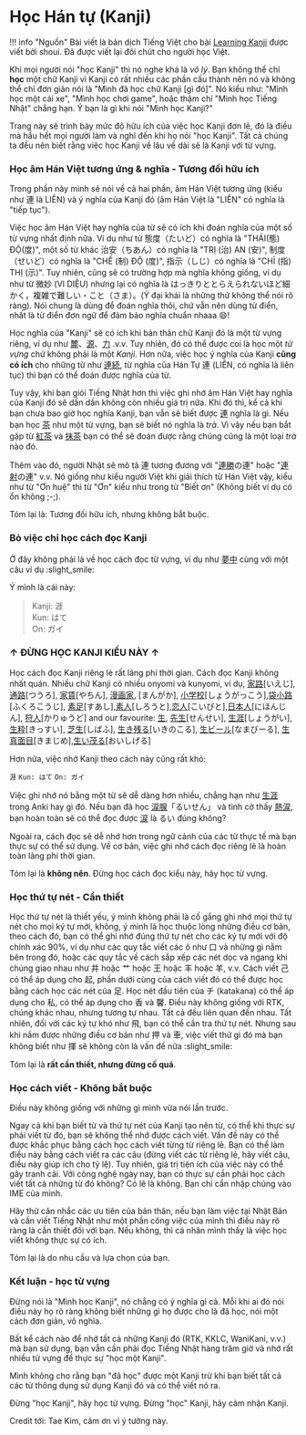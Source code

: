 # Học Hán tự (Kanji)

!!! info "Nguồn"
    Bài viết là bản dịch Tiếng Việt cho bài [Learning Kanji](http://learnjapanese.moe/kanji/) được viết bởi shoui. Đã được viết lại đôi chút cho người học Việt.

Khi mọi người nói "học Kanji" thì nó nghe khá là *vô lý*. Bạn không thể chỉ **học** một chữ Kanji vì Kanji có rất nhiều các phần cấu thành nên nó và không thể chỉ đơn giản nói là "Mình đã học chữ Kanji [gì đó]". Nó kiểu như: "Mình học một cái xe", "Mình học chơi game", hoặc thậm chí "Mình học Tiếng Nhật" chẳng hạn. Ý bạn là gì khi nói "Mình học Kanji?"

Trang này sẽ trình bày mức độ hữu ích của việc học Kanji đơn lẻ, đó là điều mà hầu hết mọi người làm và nghĩ đến khi họ nói "học Kanji". Tất cả chúng ta đều nên biết rằng việc học Kanji về lâu về dài sẽ là Kanji với từ vựng. 

### Học âm Hán Việt tương ứng & nghĩa - Tương đối hữu ích

Trong phần này mình sẽ nói về cả hai phần, âm Hán Việt tương ứng (kiểu như 連 là LIÊN) và ý nghĩa của Kanji đó (âm Hán Việt là "LIÊN" có nghĩa là "tiếp tục").

Việc học âm Hán Việt hay nghĩa của từ sẽ có ích khi đoán nghĩa của một số từ vựng nhất định nữa. Ví dụ như từ 態度（たいど）có nghĩa là "THÁI(態) ĐỘ(度)", một số từ khác 治安（ちあん）có nghĩa là "TRỊ (治) AN (安)", 制度（せいど）có nghĩa là "CHẾ (制) ĐỘ (度)", 指示（しじ）có nghĩa là "CHỈ (指) THỊ (示)". Tuy nhiên, cũng sẽ có trường hợp mà nghĩa không giống, ví dụ như từ 微妙 (VI DIỆU) nhưng lại có nghĩa là はっきりととらえられないほど細かく，複雑で難しい・こと（さま）。(Ý đại khái là những thứ không thể nói rõ ràng). Nói chung là dùng để đoán nghĩa thôi, chứ vẫn nên dùng từ điển, nhất là từ điển đơn ngữ để đảm bảo nghĩa chuẩn nhaaa :smile:!

Học nghĩa của "Kanji" sẽ có ích khi bản thân chữ Kanji đó là một từ vựng riêng, ví dụ như [麓](https://mazii.net/vi-VN/search/word/javi/%E9%BA%93)、[源](https://mazii.net/vi-VN/search/word/javi/%E6%BA%90)、[力](https://mazii.net/vi-VN/search/word/javi/%E5%8A%9B) .v.v. Tuy nhiên, đó có thể được coi là học một *từ vựng* chứ không phải là một *Kanji*. Hơn nữa, việc học ý nghĩa của Kanji **cũng có ích** cho những từ như [連続](https://mazii.net/vi-VN/search/word/javi/%E9%80%A3%E7%B6%9A), từ nghĩa của Hán Tự 連 (LIÊN, có nghĩa là liên tục) thì bạn có thể đoán được nghĩa của từ.

Tuy vậy, khi bạn giỏi Tiếng Nhật hơn thì việc ghi nhớ âm Hán Việt hay nghĩa của Kanji đó sẽ dần dần không còn nhiều giá trị nữa. Khi đó thì, kể cả khi bạn chưa bao giờ học nghĩa Kanji, bạn vẫn sẽ biết được [連](https://mazii.net/vi-VN/search/word/javi/%E9%80%A3%20%23kanji) nghĩa là gì. Nếu bạn học [茶](https://mazii.net/vi-VN/search/word/javi/%E8%8C%B6%20%23kanji) như một từ vựng, bạn sẽ biết nó nghĩa là *trà*. Vì vậy nếu bạn bắt gặp từ [紅茶](https://mazii.net/vi-VN/search/word/javi/%E7%B4%85%E8%8C%B6) và [抹茶](https://mazii.net/vi-VN/search/word/javi/%E6%8A%B9%E8%8C%B6) bạn có thể sẽ đoán được rằng chúng cũng là một loại *trà* nào đó.

Thêm vào đó, người Nhật sẽ mô tả 連 tương đương với "[連勝](https://mazii.net/vi-VN/search/word/javi/%E9%80%A3%E5%8B%9D)の連" hoặc "[連射](https://mazii.net/vi-VN/search/word/javi/%E9%80%A3%E5%B0%84)の連" v.v. Nó giống như kiểu người Việt khi giải thích từ Hán Việt vậy, kiểu như từ "Ơn huệ" thì từ "Ơn" kiểu như trong từ "Biết ơn" (Không biết ví dụ có ổn không ;-;).

Tóm lại là: Tương đối hữu ích, nhưng không bắt buộc.

### Bỏ việc chỉ học cách đọc Kanji

Ở đây không phải là về học cách đọc từ vựng, ví dụ như [夢中](https://mazii.net/vi-VN/search/word/javi/%E5%A4%A2%E4%B8%AD) cùng với một câu ví dụ :slight_smile:  

Ý mình là cái này:
>	Kanji: 涯  
	Kun: はて  
	On: ガイ  

<h3> ↑ ĐỪNG HỌC KANJI KIỂU NÀY ↑ </h3>

Học cách đọc Kanji riêng lẻ rất lãng phí thời gian. Cách đọc Kanji không nhất quán. Nhiều chữ Kanji có nhiều onyomi và kunyomi, ví dụ, [家路](https://mazii.net/vi-VN/search/word/javi/%E5%AE%B6%E8%B7%AF)[いえじ], [通路](https://mazii.net/vi-VN/search/word/javi/%E9%80%9A%E8%B7%AF)[つうろ], [家賃](https://mazii.net/vi-VN/search/word/javi/%E5%AE%B6%E8%B3%83)[やちん], [漫画家](https://mazii.net/vi-VN/search/word/javi/%E6%BC%AB%E7%94%BB%E5%AE%B6), [まんがか], [小学校](https://mazii.net/vi-VN/search/word/javi/小学校)[しょうがっこう],[袋小路](https://mazii.net/vi-VN/search/word/javi/袋小路)[ふくろこうじ], [素足](https://mazii.net/vi-VN/search/word/javi/素足)[すあし],[素人](https://mazii.net/vi-VN/search/word/javi/素人)[しろうと],[恋人](https://mazii.net/vi-VN/search/word/javi/恋人)[こいびと],[日本人](https://mazii.net/vi-VN/search/word/javi/日本人)[にほんじん], [狩人](https://mazii.net/vi-VN/search/word/javi/狩人)[かりゅうど] and our favourite: [生](https://mazii.net/vi-VN/search/word/javi/%E7%94%9F), [先生](https://mazii.net/vi-VN/search/word/javi/先生/)[せんせい], [生涯](https://mazii.net/vi-VN/search/word/javi/生涯)[しょうがい], [生粋](https://mazii.net/vi-VN/search/word/javi/生粋)[きっすい], [芝生](https://mazii.net/vi-VN/search/word/javi/芝生)[しばふ], [生き残る](https://mazii.net/vi-VN/search/word/javi/生き残る)[いきのこる], [生ビール](https://mazii.net/vi-VN/search/word/javi/生き残る)[なまびーる], [生真面目](https://mazii.net/vi-VN/search/word/javi/生真面目)[きまじめ],[生い茂る](https://mazii.net/vi-VN/search/word/javi/生い茂る)[おいしげる]

Hơn nữa, việc nhớ Kanji theo cách này cũng rất khó:

`涯`
`Kun: はて`
`On: ガイ`

Việc ghi nhớ nó bằng một từ sẽ dễ dàng hơn nhiều, chẳng hạn như [生涯](https://mazii.net/vi-VN/search/word/javi/生涯) trong Anki hay gì đó. Nếu bạn đã học [涙腺](https://mazii.net/vi-VN/search/word/javi/涙腺)「るいせん」 và tình cờ thấy [熱涙](https://mazii.net/vi-VN/search/word/javi/熱涙), bạn hoàn toàn sẽ có thể đọc được [涙](https://mazii.net/vi-VN/search/word/javi/%E6%B6%99%20%23kanji) là るい đúng không?

Ngoài ra, cách đọc sẽ dễ nhớ hơn trong ngữ cảnh của các từ thực tế mà bạn thực sự có thể sử dụng. Về cơ bản, việc ghi nhớ cách đọc riêng lẻ là hoàn toàn lãng phí thời gian. 

Tóm lại là **không nên**. Đừng học cách đọc kiểu này, hãy học từ vựng. 

### Học thứ tự nét - Cần thiết

Học thứ tự nét là thiết yếu, ý mình không phải là cố gắng ghi nhớ mọi thứ tự nét cho mọi ký tự mới, không, ý mình là học thuộc lòng những điều cơ bản, theo cách đó, bạn có thể ghi nhớ đúng thứ tự nét cho các ký tự mới với độ chính xác 90%, ví dụ như các quy tắc viết các ô như 口 và những gì nằm bên trong đó, hoặc các quy tắc về cách sắp xếp các nét dọc và ngang khi chúng giao nhau như 井 hoặc 艹 hoặc 王 hoặc 丰 hoặc 羊, v.v. Cách viết 己 có thể áp dụng cho 起, phần dưới cùng của cách viết đó có thể được học bằng cách học các nét của 足. Học nét đầu tiên của チ (katakana) có thể áp dụng cho 私, có thể áp dụng cho 香 và 馨. Điều này không giống với RTK, chúng khác nhau, nhưng tương tự nhau. Tất cả đều liên quan đến nhau. Tất nhiên, đối với các ký tự khó như 飛, bạn có thể cần tra thứ tự nét. Nhưng sau khi nắm được những điều cơ bản như 押 và 車, việc viết thứ gì đó mà bạn không biết như 揮 sẽ không còn là vấn đề nữa :slight_smile:

Tóm lại là **rất cần thiết, nhưng đừng cố quá**.

### Học cách viết - Không bắt buộc

Điều này không giống với những gì mình vừa nói lần trước. 

Ngay cả khi bạn biết từ và thứ tự nét của Kanji tạo nên từ, có thể khi thực sự phải viết từ đó, bạn sẽ không thể nhớ được cách viết. Vấn đề này có thể được khắc phục bằng cách học cách viết từng từ riêng lẻ. Bạn có thể làm điều này bằng cách viết ra các câu (đừng viết các từ riêng lẻ, hãy viết câu, điều này giúp ích cho tỷ lệ). Tuy nhiên, giá trị tiện ích của việc này có thể gây tranh cãi. 
Với công nghệ ngày nay, bạn có thực sự cần phải học cách viết tất cả những từ đó không? Có lẽ là không. Bạn chỉ cần nhập chúng vào IME của mình.
 
Hãy thử cân nhắc các ưu tiên của bản thân, nếu bạn làm việc tại Nhật Bản và cần viết Tiếng Nhật như một phần công việc của mình thì điều này rõ ràng là cần thiết đối với bạn. Nếu không, thì cá nhân mình thấy là việc học viết không thực sự có ích. 

Tóm lại là do nhu cầu và lựa chọn của bạn.

### Kết luận - học từ vựng

Đừng nói là "Mình học Kanji", nó chẳng có ý nghĩa gì cả. Mỗi khi ai đó nói điều này họ rõ ràng không biết những gì họ được cho là đã học, nói một cách đơn giản, vô nghĩa. 

Bất kể cách nào để nhớ tất cả những Kanji đó (RTK, KKLC, WaniKani, v.v.) mà bạn sử dụng, bạn vẫn cần phải đọc Tiếng Nhật hàng trăm giờ và nhớ rất nhiều từ vựng để thực sự "học một Kanji". 

Mình không cho rằng bạn "đã học" được một Kanji trừ khi bạn biết tất cả các từ thông dụng sử dụng Kanji đó và có thể viết nó ra.

Đừng "học Kanji", hãy học từ vựng. 
Đừng "học" Kanji, hãy cảm nhận Kanji. 

Credit tới: Tae Kim, cảm ơn vì ý tưởng này.